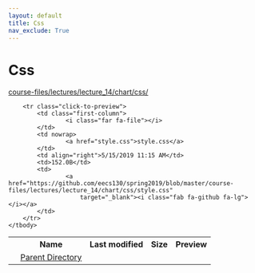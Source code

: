 ```yaml
---
layout: default
title: Css
nav_exclude: True
---
```


# Css

[course-files/lectures/lecture_14/chart/css/](.)

<table class="tbl-files">
    <tbody>
        <tr>
            <th valign="top"></th>
            <th>Name</th>
            <th>Last modified</th>
            <th>Size</th>
            <th>Preview</th>
        </tr>
        <tr>
            <td valign="top">
                <i class="fa fa-folder-open"></i>
            </td>
            <td><a href="../">Parent Directory</a></td>
            <td>&nbsp;</td>
            <td>&nbsp;</td>
            <td>&nbsp;</td>
        </tr>

        <tr class="click-to-preview">
            <td class="first-column">
                    <i class="far fa-file"></i>
            </td>
            <td nowrap>
                    <a href="style.css">style.css</a>
            </td>
            <td align="right">5/15/2019 11:15 AM</td>
            <td>152.0B</td>
            <td>
                    <a href="https://github.com/eecs130/spring2019/blob/master/course-files/lectures/lecture_14/chart/css/style.css"
                        target="_blank"><i class="fab fa-github fa-lg"></i></a>
            </td>
        </tr>
    </tbody>
</table>

